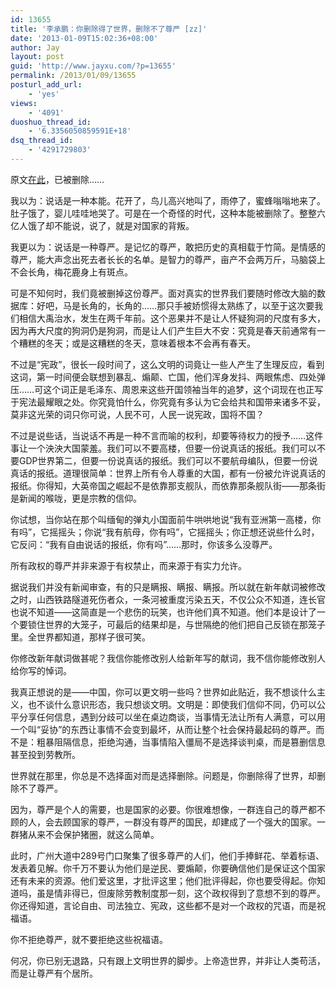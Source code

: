 ```yaml
---
id: 13655
title: '李承鹏：你删除得了世界，删除不了尊严 [zz]'
date: '2013-01-09T15:02:36+08:00'
author: Jay
layout: post
guid: 'http://www.jayxu.com/?p=13655'
permalink: /2013/01/09/13655
posturl_add_url:
    - 'yes'
views:
    - '4091'
duoshuo_thread_id:
    - '6.3356050859591E+18'
dsq_thread_id:
    - '4291729803'
---
```




原文<a href="http://blog.sina.com.cn/s/blog_46e7ba410102e9dp.html" target="_blank">在此</a>，已被删除……

<!--more-->

我以为：说话是一种本能。花开了，鸟儿高兴地叫了，雨停了，蜜蜂嗡嗡地来了。肚子饿了，婴儿哇哇地哭了。可是在一个奇怪的时代，这种本能被删除了。整整六亿人饿了却不能说，说了，就是对国家的背叛。

我更以为：说话是一种尊严。是记忆的尊严，敢把历史的真相载于竹简。是情感的尊严，能大声念出死去者长长的名单。是智力的尊严，亩产不会两万斤，马脑袋上不会长角，梅花鹿身上有斑点。

可是不知何时，我们竟被删掉这份尊严。面对真实的世界我们要随时修改大脑的数据库：好吧，马是长角的，长角的……那只手被娇惯得太熟练了，以至于这次要我们相信大禹治水，发生在两千年前。这个恶果并不是让人怀疑狗洞的尺度有多大，因为再大尺度的狗洞仍是狗洞，而是让人们产生巨大不安：究竟是春天前通常有一个糟糕的冬天；或是这糟糕的冬天，意味着根本不会再有春天。

不过是“宪政”，很长一段时间了，这么文明的词竟让一些人产生了生理反应，看到这词，第一时间便会联想到暴乱、煽颠、亡国，他们浑身发抖、两眼焦虑、四处弹压……可这个词正是毛泽东、周恩来这些开国领袖当年的追梦，这个词现在也正写于宪法最耀眼之处。你究竟怕什么，你究竟有多认为它会给共和国带来诸多不妥，莫非这光荣的词只你可说，人民不可，人民一说宪政，国将不国？

不过是说些话，当说话不再是一种不言而喻的权利，却要等待权力的授予……这件事让一个泱泱大国蒙羞。我们可以不要高楼，但要一份说真话的报纸。我们可以不要GDP世界第二，但要一份说真话的报纸。我们可以不要航母编队，但要一份说真话的报纸。道理很简单：世界上所有令人尊重的大国，都有一份被允许说真话的报纸。你得知，大英帝国之崛起不是依靠那支舰队，而依靠那条舰队街——那条街是新闻的喉咙，更是宗教的信仰。

你试想，当你站在那个叫缅甸的弹丸小国面前牛哄哄地说“我有亚洲第一高楼，你有吗”，它摇摇头；你说“我有航母，你有吗”，它摇摇头；你正想还说些什么时，它反问：“我有自由说话的报纸，你有吗”……那时，你该多么没尊严。

所有政权的尊严并非来源于有权禁止，而来源于有实力允许。

据说我们并没有新闻审查，有的只是瞒报、瞒报、瞒报。所以就在新年献词被修改之时，山西铁路隧道死伤者众，一条河被重度污染五天，不仅公众不知道，连长官也说不知道——这简直是一个悲伤的玩笑，也许他们真不知道。他们本是设计了一个要锁住世界的大笼子，可最后的结果却是，与世隔绝的他们把自己反锁在那笼子里。全世界都知道，那样子很可笑。

你修改新年献词做甚呢？我信你能修改别人给新年写的献词，我不信你能修改别人给你写的悼词。

我真正想说的是——中国，你可以更文明一些吗？世界如此贴近，我不想谈什么主义，也不谈什么意识形态，我只想谈文明。文明是：即使我们信仰不同，仍可以公平分享任何信息，遇到分歧可以坐在桌边商谈，当事情无法让所有人满意，可以用一个叫“妥协”的东西让事情不会变到最坏，从而让整个社会保持最起码的尊严。而不是：粗暴阻隔信息，拒绝沟通，当事情陷入僵局不是选择谈判桌，而是篡删信息甚至投到劳教所。

世界就在那里，你总是不选择面对而是选择删除。问题是，你删除得了世界，却删除不了尊严。

因为，尊严是个人的需要，也是国家的必要。你很难想像，一群连自己的尊严都不顾的人，会去顾国家的尊严，一群没有尊严的国民，却建成了一个强大的国家。一群猪从来不会保护猪圈，就这么简单。

此时，广州大道中289号门口聚集了很多尊严的人们，他们手捧鲜花、举着标语、发表着见解。你千万不要认为他们是逆民、要煽颠，你要确信他们是保证这个国家还有未来的资源。他们爱这里，才批评这里；他们批评得起，你也要受得起。你知道吗，虽是情非得已，但废除劳教制度那一刻，这个政权得到了意想不到的尊严。你还得知道，言论自由、司法独立、宪政，这些都不是对一个政权的咒语，而是祝福语。

你不拒绝尊严，就不要拒绝这些祝福语。

何况，你已别无退路，只有跟上文明世界的脚步。上帝造世界，并非让人类苟活，而是让尊严有个居所。